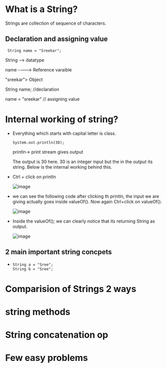 # What is a String?

Strings are collection of sequence of characters.

## Declaration and assigning value

     String name = "Sreekar";

   String --> datatype

   name ----> Reference varaible

   "sreekar"> Object

   String name; //declaration

   name = "sreekar" // assigning value  

# Internal working of string?

- Everything which starts with capital letter is class.

      System.out.println(30);
    
    println-> print stream gives output

    The output is 30 here. 30 is an integer input but the in the output its string. Below is the internal working behind this.


- Ctrl + click on println


    ![image](https://user-images.githubusercontent.com/71596539/180644304-6f4e73a3-8b35-4799-b72a-1b6bc3528ec7.png)

- we can see the following code after clicking th println, the input we are giving actually goes inside valueOf(). Now again Ctrl+click on valueOf().


    ![image](https://user-images.githubusercontent.com/71596539/180644391-70e8eae6-8051-48f7-9970-d2dc81360f63.png)


- Inside the valueOf(); we can clearly notice that its returning String as output.


    ![image](https://user-images.githubusercontent.com/71596539/180644494-e0f9484d-13e7-4efa-ab97-18254197fe5b.png)


## 2 main important string concpets

-     String a = "Sree";
      String b = "Sree";
      
       

# Comparision of Strings 2 ways

# string methods

# String concatenation op

# Few easy problems
